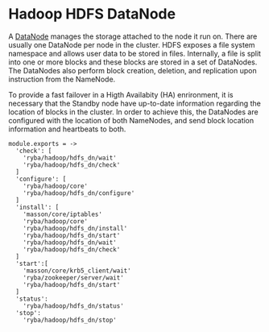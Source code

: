 
# Hadoop HDFS DataNode

A [DataNode](http://wiki.apache.org/hadoop/DataNode) manages the storage attached to the node it run on. There are usually
one DataNode per node in the cluster. HDFS exposes a file system namespace and
allows user data to be stored in files. Internally, a file is split into one or
more blocks and these blocks are stored in a set of DataNodes. The DataNodes
also perform block creation, deletion, and replication upon instruction from the
NameNode.

To provide a fast failover in a Higth Availabity (HA) enrironment, it is
necessary that the Standby node have up-to-date information regarding the
location of blocks in the cluster. In order to achieve this, the DataNodes are
configured with the location of both NameNodes, and send block location
information and heartbeats to both.

    module.exports = ->
      'check': [
        'ryba/hadoop/hdfs_dn/wait'
        'ryba/hadoop/hdfs_dn/check'
      ]
      'configure': [
        'ryba/hadoop/core'
        'ryba/hadoop/hdfs_dn/configure'
      ]
      'install': [
        'masson/core/iptables'
        'ryba/hadoop/core'
        'ryba/hadoop/hdfs_dn/install'
        'ryba/hadoop/hdfs_dn/start'
        'ryba/hadoop/hdfs_dn/wait'
        'ryba/hadoop/hdfs_dn/check'
      ]
      'start':[
        'masson/core/krb5_client/wait'
        'ryba/zookeeper/server/wait'
        'ryba/hadoop/hdfs_dn/start'
      ]
      'status':
        'ryba/hadoop/hdfs_dn/status'
      'stop':
        'ryba/hadoop/hdfs_dn/stop'
